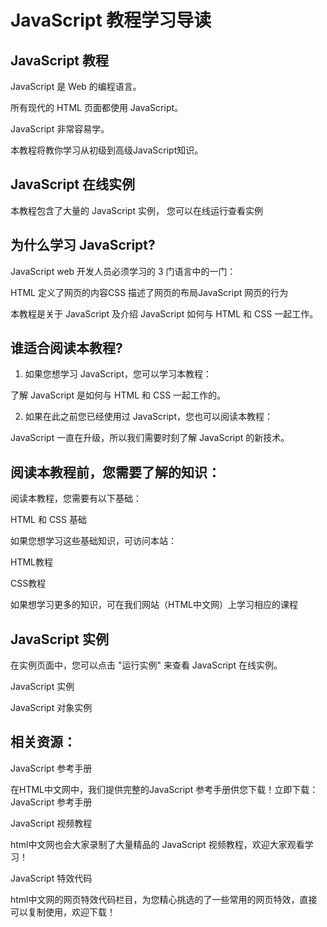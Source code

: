 # JavaScript 教程学习导读

## JavaScript 教程

JavaScript 是 Web 的编程语言。

所有现代的 HTML 页面都使用 JavaScript。

JavaScript 非常容易学。

本教程将教你学习从初级到高级JavaScript知识。

## JavaScript 在线实例

本教程包含了大量的 JavaScript 实例， 您可以在线运行查看实例



## 为什么学习 JavaScript?

JavaScript web 开发人员必须学习的 3 门语言中的一门：

HTML 定义了网页的内容CSS 描述了网页的布局JavaScript 网页的行为

本教程是关于 JavaScript 及介绍 JavaScript 如何与 HTML 和 CSS 一起工作。

## 谁适合阅读本教程?

1. 如果您想学习 JavaScript，您可以学习本教程：

了解 JavaScript 是如何与 HTML 和 CSS 一起工作的。

2. 如果在此之前您已经使用过 JavaScript，您也可以阅读本教程：

JavaScript 一直在升级，所以我们需要时刻了解 JavaScript 的新技术。

## 阅读本教程前，您需要了解的知识：

阅读本教程，您需要有以下基础：

HTML 和 CSS 基础

如果您想学习这些基础知识，可访问本站：

HTML教程

CSS教程

如果想学习更多的知识，可在我们网站（HTML中文网）上学习相应的课程

## JavaScript 实例

在实例页面中，您可以点击 "运行实例" 来查看 JavaScript 在线实例。

JavaScript 实例

JavaScript 对象实例

## 相关资源：

JavaScript  参考手册

在HTML中文网中，我们提供完整的JavaScript  参考手册供您下载！立即下载：JavaScript  参考手册

JavaScript  视频教程

html中文网也会大家录制了大量精品的 JavaScript 视频教程，欢迎大家观看学习！

JavaScript 特效代码

html中文网的网页特效代码栏目，为您精心挑选的了一些常用的网页特效，直接可以复制使用，欢迎下载！